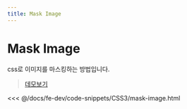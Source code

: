 ```yaml
---
title: Mask Image
---
```


# Mask Image
css로 이미지를 마스킹하는 방법입니다.

> [데모보기](https://the-next-web-research-lab.github.io/docs/fe-dev/code-snippets/CSS3/mask-image.html)

<<< @/docs/fe-dev/code-snippets/CSS3/mask-image.html

